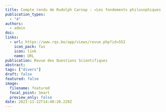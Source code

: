 ```yaml
---
title: Compte rendu de Rudolph Carnap : «Les fondements philosophiques de la physique : une introduction à la philosophie des sciences»
publication_types:
  - "4"
authors:
  - admin
doi: 
links:
  - url: https://www.rqs.be/app/views/revue.php?id=552
    icon_pack: fas
    icon: link
    name: URL
publication: Revue des Questions Scientifiques
abstract:
tags: ["divers"]
draft: false
featured: false
image:
  filename: featured
  focal_point: Smart
  preview_only: false
date: 2021-11-22T14:40:20.220Z
---
```

